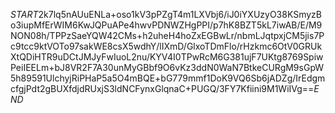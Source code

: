 $START$2k7lq5nAUuENLa+oso1kV3pPZgT4m1LXVbj6/iJ0iYXUzyO38KSmyzBo3iupMfErWIM6KwJQPuAPe4hwvPDNWZHgPPI/p7hK8BZT5kL7iwAB/E/M9NON08h/TPPzSaeYQW42CMs+h2uheH4hoZxEGBwLr/nbmLJqtpxjCM5jis7Pc9tcc9ktVOTo97sakWE8csX5wdhY/lIXmD/GlxoTDmFlo/rHzkmc6OtV0GRUkXtQDiHTR9uDCtJMJyFwIuoL2nu/KYV4I0TPwRcM6G381ujF7UKtg8769SpiwPeiIEELm+bJ8VR2F7A30unMyGBbf9O6vKz3ddN0WaN7BtkeCURgM9sGpW5h89591UlchyjRiPHaP5a5O4mBQE+bG779mmf1DoK9VQ6Sb6jADZg/IrEdgmcfgjPdt2gBUXfdjdRUxjS3ldNCFynxGlqnaC+PUGQ/3FY7Kfiini9M1WiIVg==$END$